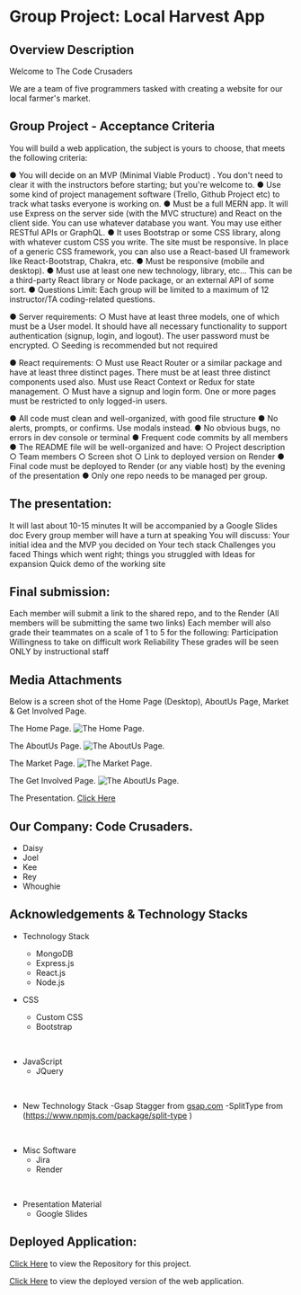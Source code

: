 # Group Project: Local Harvest App

## Overview Description
Welcome to The Code Crusaders

We are a team of five programmers tasked with creating a website for our local farmer's market. 



## Group Project - Acceptance Criteria

 You will build a web application, the subject is yours to choose, that meets the following criteria:

●	You will decide on an MVP (Minimal Viable Product) . You don't need to clear it with the instructors before starting; but you're welcome to.
●	Use some kind of project management software (Trello, Github Project etc) to track what tasks everyone is working on.
●	Must be a full MERN app. It will use Express on the server side (with the MVC structure) and React on the client side. You can use whatever database you want. You may use either RESTful APIs or GraphQL.
●	It uses Bootstrap or some CSS library, along with whatever custom CSS you write. The site must be responsive. In place of a generic CSS framework, you can also use a React-based UI framework like React-Bootstrap, Chakra, etc.
●	Must be responsive (mobile and desktop).
●	Must use at least one new technology, library, etc… This can be a third-party React library or Node package, or an external API of some sort.
●	Questions Limit:  Each group will be limited to a maximum of 12 instructor/TA coding-related questions.

●	Server requirements:
○	Must have at least three models, one of which must be a User model. It should have all necessary functionality to support authentication (signup, login, and logout). The user password must be encrypted.
○	Seeding is recommended but not required

●	React requirements:
○	Must use React Router or a similar package and have at least three distinct pages. There must be at least three distinct components used also. Must use React Context or Redux for state management.
○	Must have a signup and login form. One or more pages must be restricted to only logged-in users.

●	All code must clean and well-organized, with good file structure 
●	No alerts, prompts, or confirms. Use modals instead.
●	No obvious bugs, no errors in dev console or terminal
●	Frequent code commits by all members 
●	The README file will be well-organized and have:
○	Project description
○	Team members 
○	Screen shot 
○	Link to deployed version on Render 
●	Final code must be deployed to Render (or any viable host) by the evening of the presentation
●	Only one repo needs to be managed per group. 



## The presentation:
It will last about 10-15 minutes
It will be accompanied by a Google Slides doc 
Every group member will have a turn at speaking
You will discuss:
Your initial idea and the MVP you decided on
Your tech stack
Challenges you faced 
Things which went right; things you struggled with 
Ideas for expansion
Quick demo of the working site

## Final submission:
Each member will submit a link to the shared repo, and to the Render
(All members will be submitting the same two links)
Each member will also grade their teammates on a scale of 1 to 5 for the following:
Participation
Willingness to take on difficult work
Reliability
These grades will be seen ONLY by instructional staff 

## Media Attachments

Below is a screen shot of the Home Page (Desktop), AboutUs Page, Market & Get Involved Page.

The Home Page.
![The Home Page.](../local-harvest/client/src/assets/images/home.png)

The AboutUs Page.
![The AboutUs Page.](../local-harvest/client/src/assets/images/about.png)

The Market Page.
![The Market Page.](../local-harvest/client/src/assets/images/market.png)

The Get Involved Page.
![The AboutUs Page.](../local-harvest/client/src/assets/images/getinvolved.png)


The Presentation.
[Click Here](https://docs.google.com/presentation/d/1N5yuJ6h-Y7GNsJnzsXVOtqGa2kDZ-UAMI6lU7HDtgQ8/edit#slide=id.p) 

## Our Company: Code Crusaders.
- Daisy
- Joel
- Kee
- Rey
- Whoughie

## Acknowledgements & Technology Stacks

- Technology Stack
    - MongoDB
    - Express.js
    - React.js
    - Node.js 

- CSS
   - Custom CSS
   - Bootstrap

<br>

- JavaScript
   - JQuery

<br>

- New Technology Stack
    -Gsap Stagger from [gsap.com](https://gsap.com/resources/getting-started/Staggers/)
    -SplitType from (https://www.npmjs.com/package/split-type
    )

<br>

- Misc Software
   - Jira
   - Render

<br>

- Presentation Material
   - Google Slides



## Deployed Application:
[Click Here](https://github.com/whougie/local-harvest) to view the Repository for this project.

[Click Here]() to view the deployed version of the web application. 



